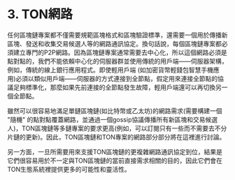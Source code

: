 # 3. TON網路

任何區塊鏈專案都不僅需要規範區塊格式和區塊驗證標準，還需要一個用於傳播新區塊、發送和收集交易候選人等的網路通訊協定。換句話說，每個區塊鏈專案都必須建立專門的P2P網路。因為區塊鏈專案通常需要去中心化，所以這個網路必須是點對點的，我們不能依賴中心化的伺服器群並使用傳統的用戶端——伺服器架構，例如，傳統的線上銀行應用程式。即使輕用戶端
(如加密貨幣輕錢包智慧手機應用)必須以類似用戶端——伺服器的方式連接到全節點，假定用來連接全節點的協議足夠標準化，那麼如果先前連接的全節點發生故障，輕用戶端還可以再切換另一個全節點。

雖然可以很容易地滿足單鏈區塊鏈(如比特幣或乙太坊)的網路需求(需要構建一個 "隨機" 的點對點覆蓋網路，並通過一個gossip協議傳播所有新區塊和交易候選人)，TON區塊鏈等多鏈專案的要求更高(例如，可以訂閱只有一些而不需要去不分片鏈的更新)。因此，TON區塊鏈和TON專案的網路部分部分將在這裡進行討論。

另一方面，一旦所需要用來支援TON區塊鏈的更複雜網路通訊協定到位，結果是它們很容易用於不一定與TON區塊鏈的當前直接需求相關的目的，因此它們會在TON生態系統裡提供更多的可能性和靈活性。